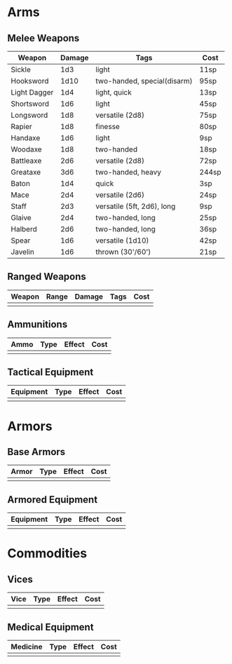 # Arms
## Melee Weapons
| Weapon       | Damage | Tags                        | Cost  |
| ------------ | ------ | --------------------------- | ----- |
| Sickle       | 1d3    | light                       | 11sp  |
| Hooksword    | 1d10   | two-handed, special(disarm) | 95sp  |
| Light Dagger | 1d4    | light, quick                | 13sp  |
| Shortsword   | 1d6    | light                       | 45sp  |
| Longsword    | 1d8    | versatile (2d8)             | 75sp  |
| Rapier       | 1d8    | finesse                     | 80sp  |
| Handaxe      | 1d6    | light                       | 9sp   |
| Woodaxe      | 1d8    | two-handed                  | 18sp  |
| Battleaxe    | 2d6    | versatile (2d8)             | 72sp  |
| Greataxe     | 3d6    | two-handed, heavy           | 244sp |
| Baton        | 1d4    | quick                       | 3sp   |
| Mace         | 2d4    | versatile (2d6)             | 24sp  |
| Staff        | 2d3    | versatile (5ft, 2d6), long  | 9sp   |
| Glaive       | 2d4    | two-handed, long            | 25sp  |
| Halberd      | 2d6    | two-handed, long            | 36sp  |
| Spear        | 1d6    | versatile (1d10)            | 42sp  |
| Javelin      | 1d6    | thrown (30'/60')            | 21sp  |

## Ranged Weapons
| Weapon | Range | Damage | Tags | Cost |
| ------ | ----- | ------ | ---- | ---- |
|        |       |        |      |      |
## Ammunitions
| Ammo | Type | Effect | Cost |
| ---- | ---- | ------ | ---- |
|      |      |        |      |

## Tactical Equipment
| Equipment | Type | Effect | Cost |
| --------- | ---- | ------ | ---- |
|           |      |        |      |

# Armors
## Base Armors
| Armor | Type | Effect | Cost |
| ----- | ---- | ------ | ---- |
|       |      |        |      |

## Armored Equipment
| Equipment | Type | Effect | Cost |
| --------- | ---- | ------ | ---- |
|           |      |        |      |

# Commodities
## Vices
| Vice | Type | Effect | Cost |
| ---- | ---- | ------ | ---- |
|      |      |        |      |

## Medical Equipment
| Medicine | Type | Effect | Cost |
| -------- | ---- | ------ | ---- |
|          |      |        |      |